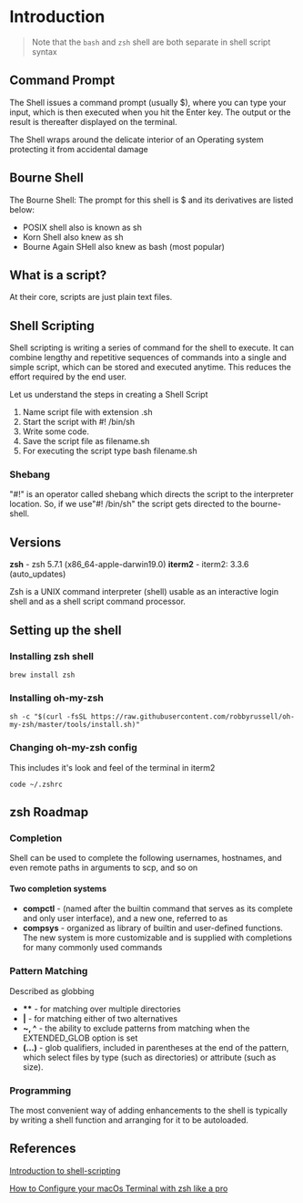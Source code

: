 # Introduction

> Note that the `bash` and `zsh` shell are both separate in shell script syntax

## Command Prompt

The Shell issues a command prompt (usually $), where you can type your input, which is then executed when you hit the Enter key. The output or the result is thereafter displayed on the terminal.

The Shell wraps around the delicate interior of an Operating system protecting it from accidental damage

## Bourne Shell

The Bourne Shell: The prompt for this shell is $ and its derivatives are listed below:

- POSIX shell also is known as sh
- Korn Shell also knew as sh
- Bourne Again SHell also knew as bash (most popular)

## What is a script?
At their core, scripts are just plain text files. 

## Shell Scripting

Shell scripting is writing a series of command for the shell to execute. It can combine lengthy and repetitive sequences of commands into a single and simple script, which can be stored and executed anytime. This reduces the effort required by the end user.

Let us understand the steps in creating a Shell Script

1.  Name  script file with extension .sh
2. Start the script with #! /bin/sh
3. Write some code.
4. Save the script file as filename.sh
5. For executing the script type bash filename.sh

### Shebang

"#!" is an operator called shebang which directs the script to the interpreter location. So, if we use"#! /bin/sh" the script gets directed to the bourne-shell.

## Versions
**zsh** - zsh 5.7.1 (x86_64-apple-darwin19.0)
**iterm2** - iterm2: 3.3.6 (auto_updates)

Zsh is a UNIX command interpreter (shell) usable as an interactive login shell and as a shell
script command processor. 

## Setting up the shell

### Installing zsh shell
`brew install zsh`

### Installing oh-my-zsh
`sh -c "$(curl -fsSL https://raw.githubusercontent.com/robbyrussell/oh-my-zsh/master/tools/install.sh)"`

### Changing oh-my-zsh config
This includes it's look and feel of the terminal in iterm2

`code ~/.zshrc`

## zsh Roadmap
### Completion
Shell can be used to complete the following usernames, hostnames, and even remote
paths in arguments to scp, and so on

#### Two completion systems
- **compctl** - (named after the builtin command that serves as its complete and only user interface), and a new one, referred to as
- **compsys** - organized as library of builtin and user-defined functions. The new system is more customizable and
is supplied with completions for many commonly used commands

### Pattern Matching
Described as globbing
- **\*\*** -  for matching over multiple directories
- **|** - for matching either of two alternatives
- **~, ^** - the ability to exclude patterns from matching when the EXTENDED_GLOB option is
set
- **(...)** - glob qualifiers, included in parentheses at the end of the pattern, which select files
by type (such as directories) or attribute (such as size).

### Programming
The most convenient way of adding enhancements to the shell is typically by writing a shell
function and arranging for it to be autoloaded.

## References
[Introduction to shell-scripting](https://www.guru99.com/introduction-to-shell-scripting.html#1)

[How to Configure your macOs Terminal with zsh like a pro](https://www.freecodecamp.org/news/how-to-configure-your-macos-terminal-with-zsh-like-a-pro-c0ab3f3c1156/)

